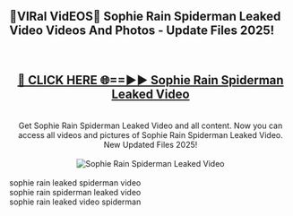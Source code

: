 <h2>🔴VIRal VidEOS🔴 Sophie Rain Spiderman Leaked Video Videos And Photos - Update Files 2025!</h2>
<br>
<div align="center">
<h2><a href="https://virallinks.top/odZfE0" rel="nofollow">🔴 CLICK HERE 🌐==►► Sophie Rain Spiderman Leaked Video</a></h2>
<br>
Get Sophie Rain Spiderman Leaked Video and all content. Now you can access all videos and pictures of Sophie Rain Spiderman Leaked Video. New Updated Files 2025!
<br>
<br>
<a href="https://virallinks.top/odZfE0" rel="nofollow" data-target="animated-image.originalLink"><img src="https://i.imgur.com/dJHk4Zq.gif)" alt="Sophie Rain Spiderman Leaked Video" style="max-width: 100%; display: inline-block;" data-target="animated-image.originalImage"></a>
</div>
<br>
sophie rain leaked spiderman video<br>
sophie rain spiderman leaked video<br>
sophie rain leaked video spiderman